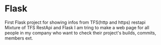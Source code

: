 # Flask
First Flask project for showing infos from TFS(http and https) restapi
Mixture of TFS RestApi and Flask
I am tring to make a web page for all people in my company who want to check their project's builds, commits, members ext. 
